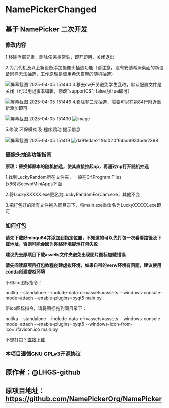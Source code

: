 # NamePickerChanged
## 基于 NamePicker 二次开发


### 修改内容

1.移除浮窗元素，删除任务栏常驻，即开即用，关闭退出

2.为六代机及以上新设备添加摄像头抽选功能（请注意，没有安装希沃桌面的新设备同样无法抽选，工作原理是调用希沃自带的随机抽选）

![屏幕截图 2025-04-05 151440](https://github.com/user-attachments/assets/f06e329e-dfd5-478c-802c-402328a71987)
3.移去cw开关避免学生乱改，默认配置文件是关闭（可以用记事本编辑，修改"supportCS": false为true即可）

![屏幕截图 2025-04-05 151446](https://github.com/user-attachments/assets/3e6357d4-5c43-489c-b4f6-21f2e0702f9b)
4.移除非二元抽选，需要可以在第84行附近重新添加即可

![屏幕截图 2025-04-05 151430](https://github.com/user-attachments/assets/b593bc39-b46a-41f0-b654-5c35deb7f1a5)
![image](https://github.com/user-attachments/assets/764dc5b2-1668-48ea-be37-50bd5f6e54d0)

5.修改 环保模式 及 程序启动 提示信息

![屏幕截图 2025-04-05 151419](https://github.com/user-attachments/assets/88aa1054-d3cc-4113-88b8-136c06bef294)
![da91edae21f6d020f64ad6933bde2398](https://github.com/user-attachments/assets/551b9eb4-442b-4675-ba9c-d1c1b7b033e3)



### 摄像头抽选功能指南

**原理：替换掉原本的随机抽选，使其直接拉起np，再通过np打开随机抽选**

1.找到LuckyRandom所在文件夹，一般在C:\Program Files (x86)\Seewo\MiniApps下面

2.将LuckyXXXXX.exe更名为LuckyRandomForCam.exe，其他不变

3.把打包好的所有文件拖入同目录下，将main.exe重命名为LuckyXXXXX.exe即可


### 如何打包

**请先下载好mingu64并添加到指定位置，不知道的可以先打包一次看看路径及下载地址，否则可能会因为网络环境提示打包失败**

**建议先去原项目下载assets文件夹避免出现图片图标加载错误**

**请先阅读原项目打包教程创建虚拟环境，如果自带的venv环境有问题，建议使用conda创建虚拟环境**

不带ico图标指令：

nuitka --standalone --include-data-dir=assets=assets --windows-console-mode=attach --enable-plugins=pyqt5 main.py

带ico图标指令，请将图标拖到同目录下：

nuitka --standalone --include-data-dir=assets=assets --windows-console-mode=attach --enable-plugins=pyqt5 --windows-icon-from-ico=./favicon.ico main.py

不想打包？[直接下载](https://www.123684.com/s/bsq9jv-5IzaH)


### 本项目遵循GNU GPLv3开源协议

## 原作者：@LHGS-github	
## 原项目地址：https://github.com/NamePickerOrg/NamePicker
